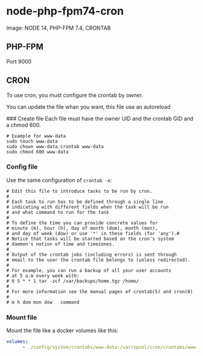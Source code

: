 # node-php-fpm74-cron

Image: NODE 14, PHP-FPM 7.4, CRONTAB

## PHP-FPM
Port 9000

## CRON
To use cron, you must configure the crontab by owner.

You can update the file whan you want, this file use an autoreload

### Create file
Each file must have the owner UID and the crontab GID and a chmod 600.

```shell
# Example for www-data
sudo touch www-data
sudo chown www-data:crontab www-data
sudo chmod 600 www-data

```

### Config file
Use the same configuration of `crontab -e`:
```shell
# Edit this file to introduce tasks to be run by cron.
#
# Each task to run has to be defined through a single line
# indicating with different fields when the task will be run
# and what command to run for the task
#
# To define the time you can provide concrete values for
# minute (m), hour (h), day of month (dom), month (mon),
# and day of week (dow) or use '*' in these fields (for 'any').#
# Notice that tasks will be started based on the cron's system
# daemon's notion of time and timezones.
#
# Output of the crontab jobs (including errors) is sent through
# email to the user the crontab file belongs to (unless redirected).
#
# For example, you can run a backup of all your user accounts
# at 5 a.m every week with:
# 0 5 * * 1 tar -zcf /var/backups/home.tgz /home/
#
# For more information see the manual pages of crontab(5) and cron(8)
#
# m h dom mon dow   command

```

### Mount file
Mount the file like a docker volumes like this:
```yaml
volumes:
      - ./config/system/crontabs/www-data:/var/spool/cron/crontabs/www-data
```

